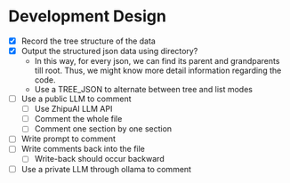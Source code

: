 # Development Design

- [x] Record the tree structure of the data
- [x] Output the structured json data using directory?
    - In this way, for every json, we can find its parent and grandparents till root. Thus, we might know more detail information regarding the code.
    - Use a TREE_JSON to alternate between tree and list modes
- [ ] Use a public LLM to comment
    - [ ] Use ZhipuAI LLM API
    - [ ] Comment the whole file
    - [ ] Comment one section by one section
- [ ] Write prompt to comment
- [ ] Write comments back into the file
    - [ ] Write-back should occur backward
- [ ] Use a private LLM through ollama to comment
